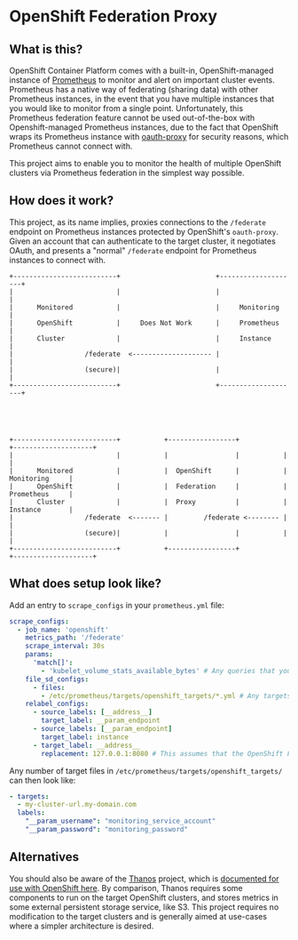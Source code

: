 # OpenShift Federation Proxy

## What is this?

OpenShift Container Platform comes with a built-in, OpenShift-managed instance of [Prometheus](https://prometheus.io/) to monitor and alert on important cluster events. Prometheus has a native way of federating (sharing data) with other Prometheus instances, in the event that you have multiple instances that you would like to monitor from a single point. Unfortunately, this Prometheus federation feature cannot be used out-of-the-box with Openshift-managed Prometheus instances, due to the fact that OpenShift wraps its Prometheus instance with [oauth-proxy](https://github.com/openshift/oauth-proxy) for security reasons, which Prometheus cannot connect with.

This project aims to enable you to monitor the health of multiple OpenShift clusters via Prometheus federation in the simplest way possible.

## How does it work?

This project, as its name implies, proxies connections to the `/federate` endpoint on Prometheus instances protected by OpenShift's `oauth-proxy`. Given an account that can authenticate to the target cluster, it negotiates OAuth, and presents a "normal" `/federate` endpoint for Prometheus instances to connect with.

```
+--------------------------+                        +--------------------+
|                          |                        |                    |
|      Monitored           |                        |     Monitoring     |
|      OpenShift           |     Does Not Work      |     Prometheus     |
|      Cluster             |                        |     Instance       |
|                  /federate  <-------------------- |                    |
|                  (secure)|                        |                    |
+--------------------------+                        +--------------------+





+--------------------------+           +-----------------+           +--------------------+
|                          |           |                 |           |                    |
|      Monitored           |           |  OpenShift      |           |     Monitoring     |
|      OpenShift           |           |  Federation     |           |     Prometheus     |
|      Cluster             |           |  Proxy          |           |     Instance       |
|                  /federate  <------- |         /federate <-------- |                    |
|                  (secure)|           |                 |           |                    |
+--------------------------+           +-----------------+           +--------------------+
```

## What does setup look like?

Add an entry to `scrape_configs` in your `prometheus.yml` file:

```yaml
scrape_configs:
  - job_name: 'openshift'
    metrics_path: '/federate'
    scrape_interval: 30s
    params:
      'match[]':
        - 'kubelet_volume_stats_available_bytes' # Any queries that you'd like to federate should be defined here
    file_sd_configs:
      - files:
        - /etc/prometheus/targets/openshift_targets/*.yml # Any targets you'd like to monitor should be defined in target files here
    relabel_configs:
      - source_labels: [__address__]
        target_label: __param_endpoint
      - source_labels: [__param_endpoint]
        target_label: instance
      - target_label: __address__
        replacement: 127.0.0.1:8080 # This assumes that the OpenShift Federation Proxy is running on the same machine as Prometheus itself.
```

Any number of target files in `/etc/prometheus/targets/openshift_targets/` can then look like:

```yaml
- targets:
  - my-cluster-url.my-domain.com
  labels:
    "__param_username": "monitoring_service_account"
    "__param_password": "monitoring_password"
```

## Alternatives

You should also be aware of the [Thanos](https://thanos.io/) project, which is [documented for use with OpenShift here](https://www.openshift.com/blog/federated-prometheus-with-thanos-receive). By comparison, Thanos requires some components to run on the target OpenShift clusters, and stores metrics in some external persistent storage service, like S3. This project requires no modification to the target clusters and is generally aimed at use-cases where a simpler architecture is desired.
